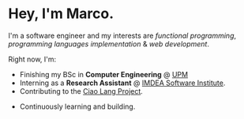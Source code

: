 # Hey, I'm Marco.

I'm a software engineer and my interests are *functional programming*, *programming languages implementation* & *web development*.

Right now, I'm:

- Finishing my BSc in **Computer Engineering** @ [UPM](https://www.upm.es)
- Interning as a **Research Assistant** @ [IMDEA Software Institute](https://software.imdea.org).
- Contributing to the [Ciao Lang Project](https://github.com/ciao-lang).
<!-- - Looking forward to start the MSc in **Formal Methods in Computer Science and Engineering** @ [UCM](https://informatica.ucm.es/master-en-metodos-formales-en-ingenieria-informatica) & [UPM](https://www.fi.upm.es/?id=metodosformalesii). -->
- Continuously learning and building.
